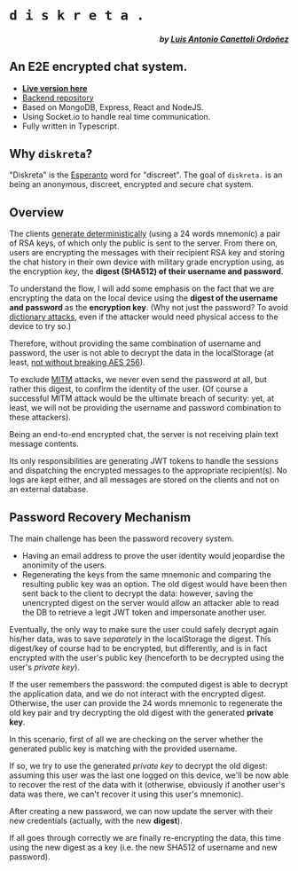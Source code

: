 # `d i s k r e t a .`

##### <div align="right">by [Luis Antonio Canettoli Ordoñez](http://luisanton.io)</div>
## An E2E encrypted chat system.

- **[Live version here](https://diskreta.vercel.app)**
- [Backend repository](https://github.com/luisanton-io/be-diskreta)
- Based on MongoDB, Express, React and NodeJS.
- Using Socket.io to handle real time communication.
- Fully written in Typescript.

## Why `diskreta`?

"Diskreta" is the [Esperanto](https://en.wikipedia.org/wiki/Esperanto) word for "discreet".
The goal of `diskreta.` is an being an anonymous, discreet, encrypted and secure chat system.

## Overview

The clients [generate deterministically](https://stackoverflow.com/questions/72047474/how-to-generate-safe-rsa-keys-deterministically-using-a-seed/72047475#72047475) (using a 24 words mnemonic) a pair of RSA keys, of which only the public is sent to the server.
From there on, users are encrypting the messages with their recipient RSA key and storing the chat history in their own device with military grade encryption using, as the encryption _key_, the **digest (SHA512) of their username and password**. 

To understand the flow, I will add some emphasis on the fact that we are encrypting the data on the local device using the **digest of the username and password** as the **encryption key**. (Why not just the password? To avoid [dictionary attacks](https://en.wikipedia.org/wiki/Dictionary_attack), even if the attacker would need physical access to the device to try so.)

Therefore, without providing the same combination of username and password, the user is not able to decrypt the data in the localStorage (at least, [not without breaking AES 256](https://crypto.stackexchange.com/questions/46559/what-are-the-chances-that-aes-256-encryption-is-cracked)). 

To exclude [MITM](https://en.wikipedia.org/wiki/Man-in-the-middle_attack) attacks, we never even send the password at all, but rather this digest, to confirm the identity of the user. (Of course a successful MITM attack would be the ultimate breach of security: yet, at least, we will not be providing the username and password combination to these attackers).

Being an end-to-end encrypted chat, the server is not receiving plain text message contents.

Its only responsibilities are generating JWT tokens to handle the sessions and dispatching the encrypted messages to the appropriate recipient(s).
No logs are kept either, and all messages are stored on the clients and not on an external database.

## Password Recovery Mechanism

The main challenge has been the password recovery system.

- Having an email address to prove the user identity would jeopardise the anonimity of the users. 
- Regenerating the keys from the same mnemonic and comparing the resulting public key was an option. The old digest would have been then sent back to the client to decrypt the data: however, saving the unencrypted digest on the server would allow an attacker able to read the DB to retrieve a legit JWT token and impersonate another user.

Eventually, the only way to make sure the user could safely decrypt again his/her data, was to save _separately_ in the localStorage the digest. This digest/key of course had to be encrypted, but differently, and is in fact encrypted with the user's public key (henceforth to be decrypted using the user's _private key_).

If the user remembers the password: the computed digest is able to decrypt the application data, and we do not interact with the encrypted digest.
Otherwise, the user can provide the 24 words mnemonic to regenerate the old key pair and try decrypting the old digest with the generated **private key**.

In this scenario, first of all we are checking on the server whether the generated public key is matching with the provided username.

If so, we try to use the generated _private key_ to decrypt the old digest: assuming this user was the last one logged on this device, we'll be now able to recover the rest of the data with it (otherwise, obviously if another user's data was there, we can't recover it using this user's mnemonic).

After creating a new password, we can now update the server with their new credentials (actually, with the new **digest**).

If all goes through correctly we are finally re-encrypting the data, this time using the new digest as a key (i.e. the new SHA512 of username and new password).
